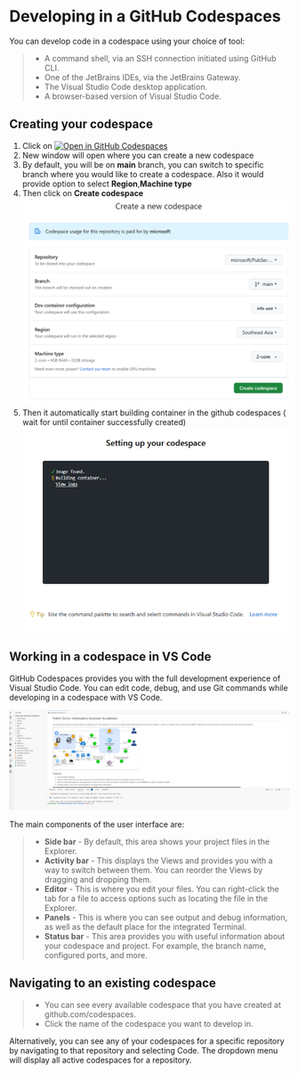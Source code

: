 # Developing in a GitHub Codespaces
You can develop code in a codespace using your choice of tool:

>- A command shell, via an SSH connection initiated using GitHub CLI.
>- One of the JetBrains IDEs, via the JetBrains Gateway.
>- The Visual Studio Code desktop application.
>- A browser-based version of Visual Studio Code.

## Creating your codespace

1.	Click on [![Open in GitHub Codespaces](https://github.com/codespaces/badge.svg)](https://codespaces.new/microsoft/PubSec-Info-Assistant)
2.	New window will open where you can create a new codespace
3.	By default, you will be on **main** branch, you can switch to specific branch where you would like to create a codespace.
    Also it would provide option to select **Region**,**Machine type**
5.	Then click on  **Create codespace**
![Codespaces creation](/docs/images/codespaces_creation.png)
5.	Then it automatically start building container in the github codespaces ( wait for until container successfully created)
![Building container](/docs/images/codespaces_building_container.png)

 
## Working in a codespace in VS Code
GitHub Codespaces provides you with the full development experience of Visual Studio Code. You can edit code, debug, and use Git commands while developing in a codespace with VS Code.
>
>
![Codespaces in vscode](/docs/images/codespaces_open_in_vs_code_desktop.png)

The main components of the user interface are:

>- **Side bar** - By default, this area shows your project files in the Explorer.
>- **Activity bar** - This displays the Views and provides you with a way to switch between them. You can reorder the Views by dragging and dropping them.
>- **Editor** - This is where you edit your files. You can right-click the tab for a file to access options such as locating the file in the Explorer.
>- **Panels** - This is where you can see output and debug information, as well as the default place for the integrated Terminal.
>- **Status bar** - This area provides you with useful information about your codespace and project. For example, the branch name, configured ports, and more.

## Navigating to an existing codespace
>- You can see every available codespace that you have created at github.com/codespaces.
>- Click the name of the codespace you want to develop in.


Alternatively, you can see any of your codespaces for a specific repository by navigating to that repository and selecting  Code. The dropdown menu will display all active codespaces for a repository.
